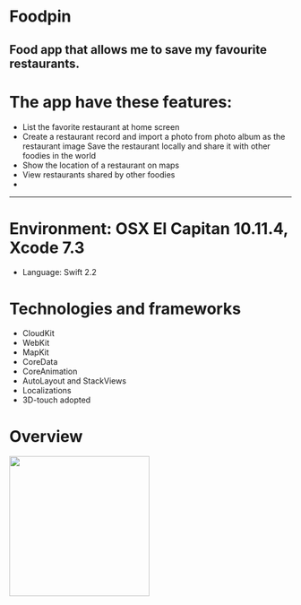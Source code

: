 # Foodpin
Food app that allows me to save my favourite restaurants.
 -------------------------------
# The app have these features:
* List the favorite restaurant at home screen
* Create a restaurant record and import a photo from photo album as the restaurant image Save the restaurant locally and share it with other foodies in the world
* Show the location of a restaurant on maps
* View restaurants shared by other foodies
* 
 -------------------------------

# Environment: OSX El Capitan 10.11.4, Xcode 7.3
* Language: Swift 2.2

# Technologies and frameworks
* CloudKit
* WebKit
* MapKit
* CoreData
* CoreAnimation
* AutoLayout and StackViews
* Localizations
* 3D-touch adopted

# Overview
<img src="http://i.imgur.com/IoTqOXP.gifv" width="250">
<!--![Overview](http://i.imgur.com/IoTqOXP.gifv)-->

